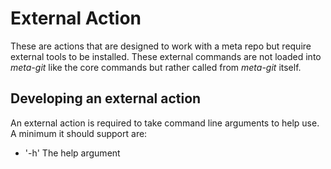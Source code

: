 # External Action

These are actions that are designed to work with a meta repo but
require external tools to be installed.
These external commands are not loaded into _meta-git_ like the core commands
but rather called from _meta-git_ itself.

## Developing an external action

An external action is required to take command line arguments to help use.
A minimum it should support are:

- '-h' The help argument

